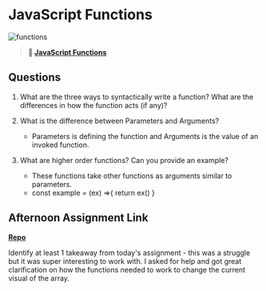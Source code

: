 # JavaScript Functions

![functions](https://bcw.blob.core.windows.net/public/img/function-anatomy.jpg)

> **📖 [JavaScript Functions](https://codeworksacademy.com/fs-student-guide/resources/wk2/02-Functions)**

## Questions

1. What are the three ways to syntactically write a function? What are the differences in how the function acts (if any)?

2. What is the difference between Parameters and Arguments?
    - Parameters is defining the function and Arguments is the value of an invoked function.
3. What are higher order functions? Can you provide an example?
    - These functions take other functions as arguments similar to parameters. 
    - const example = (ex) =>{
        return ex()
    }
## Afternoon Assignment Link

**[Repo](https://thomf.github.io/codeworkswinter/week2/warehouse-manager/)**

Identify at least 1 takeaway from today's assignment
    - this was a struggle but it was super interesting to work with. I asked for help and got great clarification on how the functions needed to work to change the current visual of the array. 
